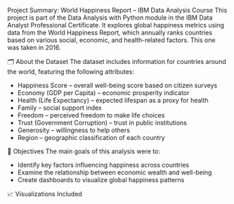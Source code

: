 Project Summary: World Happiness Report – IBM Data Analysis Course
This project is part of the Data Analysis with Python module in the IBM Data Analyst Professional Certificate. It explores global happiness metrics using data from the World Happiness Report, which annually ranks countries based on various social, economic, and health-related factors.
This one was taken in 2016.

🗂️ About the Dataset
The dataset includes information for countries around the world, featuring the following attributes:
- Happiness Score – overall well-being score based on citizen surveys
- Economy (GDP per Capita) – economic prosperity indicator
- Health (Life Expectancy) – expected lifespan as a proxy for health
- Family – social support index
- Freedom – perceived freedom to make life choices
- Trust (Government Corruption) – trust in public institutions
- Generosity – willingness to help others
- Region – geographic classification of each country

🎯 Objectives
The main goals of this analysis were to:
- Identify key factors influencing happiness across countries
- Examine the relationship between economic wealth and well-being
- Create dashboards to visualize global happiness patterns

📈 Visualizations Included
